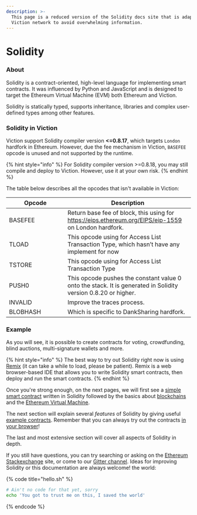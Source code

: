 ```yaml
---
description: >-
  This page is a reduced version of the Solidity docs site that is adapted to
  Viction network to avoid overwhelming information.
---
```


# Solidity

### About

Solidity is a contract-oriented, high-level language for implementing smart contracts. It was influenced by Python and JavaScript and is designed to target the Ethereum Virtual Machine (EVM) both Ethereum and Viction.

Solidity is statically typed, supports inheritance, libraries and complex user-defined types among other features.

### Solidity in Viction

Viction support Solidity compiler version **<=0.8.17**, which targets `London` hardfork in Ethereum. However, due the fee mechanism in Viction, `BASEFEE` opcode is unused and not supported by the runtime.

{% hint style="info" %}
For Solidity compiler version >=0.8.18, you may still compile and deploy to Viction. However, use it at your own risk.
{% endhint %}

The table below describes all the opcodes that isn't available in Viction:

<table><thead><tr><th width="143.5">Opcode</th><th>Description</th></tr></thead><tbody><tr><td>BASEFEE</td><td>Return base fee of block, this using for <a href="https://eips.ethereum.org/EIPS/eip-1559">https://eips.ethereum.org/EIPS/eip-1559</a> on London hardfork.</td></tr><tr><td>TLOAD</td><td>This opcode using for Access List Transaction Type, which hasn’t have any implement for now</td></tr><tr><td>TSTORE</td><td>This opcode using for Access List Transaction Type</td></tr><tr><td>PUSH0</td><td>This opcode pushes the constant value 0 onto the stack. It is generated in Solidity version 0.8.20 or higher.</td></tr><tr><td>INVALID</td><td>Improve the traces process.</td></tr><tr><td>BLOBHASH</td><td>Which is specific to DankSharing hardfork.</td></tr></tbody></table>

### Example

As you will see, it is possible to create contracts for voting, crowdfunding, blind auctions, multi-signature wallets and more.

{% hint style="info" %}
The best way to try out Solidity right now is using [Remix](https://remix.ethereum.org/) (it can take a while to load, please be patient). Remix is a web browser-based IDE that allows you to write Solidity smart contracts, then deploy and run the smart contracts.
{% endhint %}

Once you're strong enough, on the next pages, we will first see a [simple smart contract](https://docs.soliditylang.org/en/v0.8.17/introduction-to-smart-contracts.html#simple-smart-contract) written in Solidity followed by the basics about [blockchains](https://docs.soliditylang.org/en/v0.8.17/introduction-to-smart-contracts.html#blockchain-basics) and the [Ethereum Virtual Machine](https://docs.soliditylang.org/en/v0.8.17/introduction-to-smart-contracts.html#the-ethereum-virtual-machine).

The next section will explain several _features_ of Solidity by giving useful [example contracts](https://docs.soliditylang.org/en/v0.8.17/solidity-by-example.html#voting). Remember that you can always try out the contracts [in your browser](https://remix.ethereum.org/)!

The last and most extensive section will cover all aspects of Solidity in depth.

If you still have questions, you can try searching or asking on the [Ethereum Stackexchange](https://ethereum.stackexchange.com/) site, or come to our [Gitter channel](https://gitter.im/ethereum/solidity/). Ideas for improving Solidity or this documentation are always welcome! the world:

{% code title="hello.sh" %}
```bash
# Ain't no code for that yet, sorry
echo 'You got to trust me on this, I saved the world'
```
{% endcode %}
